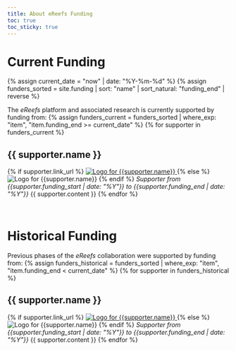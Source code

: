 ```yaml
---
title: About eReefs Funding
toc: true
toc_sticky: true
---
```

# Current Funding
{% assign current_date = "now" | date: "%Y-%m-%d" %}
{% assign funders_sorted = site.funding | sort: "name" | sort_natural: "funding_end" | reverse  %}

The *eReefs* platform and associated research is currently supported by funding from:
{% assign funders_current = funders_sorted | where_exp: "item", "item.funding_end >= current_date" %}
{% for supporter in funders_current %}

## {{ supporter.name }}
{% if supporter.link_url %}
<a href="{{supporter.link_url}}" class="align-left" title="{{supporter.name}}" target="_window">
    <img src="{{supporter.logo_url_dark }}" class="org-logo" alt="Logo for {{supporter.name}}" title="{{supporter.name}}"/>
</a>
{% else %}
<img src="{{supporter.logo_url_dark }}" class="org-logo align-left" alt="Logo for {{supporter.name}}" title="{{supporter.name}}"/>
{% endif %}
*Supporter from {{supporter.funding_start | date: "%Y"}} to {{supporter.funding_end | date: "%Y"}}*
{{ supporter.content }}
{% endfor %}

&nbsp;

# Historical Funding

Previous phases of the *eReefs* collaboration were supported by funding from:
{% assign funders_historical = funders_sorted | where_exp: "item", "item.funding_end < current_date" %}
{% for supporter in funders_historical %}
## {{ supporter.name }}
  {% if supporter.link_url %}
  <a href="{{supporter.link_url}}" class="align-left" title="{{supporter.name}}" target="_window">
      <img src="{{supporter.logo_url_dark }}" class="org-logo" alt="Logo for {{supporter.name}}" title="{{supporter.name}}"/>
  </a>
  {% else %}
  <img src="{{supporter.logo_url_dark }}" class="org-logo align-left" alt="Logo for {{supporter.name}}" title="{{supporter.name}}"/>
  {% endif %}
*Supporter from {{supporter.funding_start | date: "%Y"}} to {{supporter.funding_end | date: "%Y"}}*
{{ supporter.content }}
{% endfor %}
